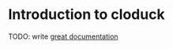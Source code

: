 # Introduction to cloduck

TODO: write [great documentation](http://jacobian.org/writing/what-to-write/)
